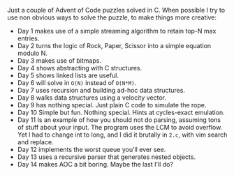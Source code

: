 Just a couple of Advent of Code puzzles solved in C. When possible I try to use non obvious ways to solve the puzzle, to make things more creative:

* Day 1 makes use of a simple streaming algorithm to retain top-N max entries.
* Day 2 turns the logic of Rock, Paper, Scissor into a simple equation modulo N.
* Day 3 makes use of bitmaps.
* Day 4 shows abstracting with C structures.
* Day 5 shows linked lists are useful.
* Day 6 will solve in `O(N)` instead of `O(N*M)`.
* Day 7 uses recursion and building ad-hoc data structures.
* Day 8 walks data structures using a velocity vector.
* Day 9 has nothing special. Just plain C code to simulate the rope.
* Day 10 Simple but fun. Nothing special. Hints at cycles-exact emulation.
* Day 11 Is an example of how you should not do parsing, assuming tons of stuff about your input. The program uses the LCM to avoid overflow. Yet I had to change int to long, and I did it brutally in `2.c`, with vim search and replace.
* Day 12 implements the worst queue you'll ever see.
* Day 13 uses a recursive parser that generates nested objects.
* Day 14 makes AOC a bit boring. Maybe the last I'll do?
